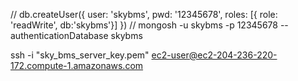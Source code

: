 // db.createUser({ user: 'skybms', pwd: '12345678', roles: [{ role: 'readWrite', db:'skybms'}] })
// mongosh -u skybms -p 12345678 --authenticationDatabase skybms

ssh -i "sky_bms_server_key.pem" ec2-user@ec2-204-236-220-172.compute-1.amazonaws.com